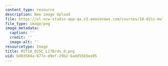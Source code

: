```yaml
---
content_type: resource
description: New image Upload
file: https://ol-ocw-studio-app-qa.s3.amazonaws.com/courses/18-02sc-multivariable-calculus-fall-2010/bd03584ab77ed9ef29b26add55b5ea95_MIT18_02SC_L17Brds_8.png
file_type: image/png
image_metadata:
  caption: ''
  credit: ''
  image-alt: ''
resourcetype: Image
title: MIT18_02SC_L17Brds_8.png
uid: bd03584a-b77e-d9ef-29b2-6add55b5ea95
---
```


